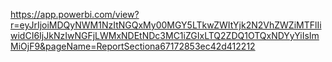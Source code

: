 https://app.powerbi.com/view?r=eyJrIjoiMDQyNWM1NzItNGQxMy00MGY5LTkwZWItYjk2N2VhZWZiMTFlIiwidCI6IjJkNzIwNGFjLWMxNDEtNDc3MC1iZGIxLTQ2ZDQ1OTQxNDYyYiIsImMiOjF9&pageName=ReportSectiona67172853ec42d412212